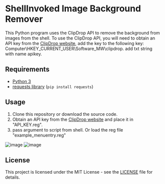 # ShellInvoked Image Background Remover

This Python program uses the ClipDrop API to remove the background from images from the shell.
To use the ClipDrop API, you will need to obtain an API key from the [ClipDrop website](https://clipdrop.co/apis/account), add the key to the following key: Computer\HKEY_CURRENT_USER\Software\_MW\clipdrop. add txt string with name apikey.



## Requirements

- [Python 3](https://www.python.org/downloads/)
- [requests library](https://pypi.org/project/requests/) (`pip install requests`)

## Usage

1. Clone this repository or download the source code.
2. Obtain an API key from the [ClipDrop website](https://clipdrop.co/apis/account) and place it in "API_KEY.reg".
3. pass argument to script from shell. Or load the reg file "example_menuentry.reg"

![image](https://github.com/wolfman616/WinShellInvoked-Image-Background-Remover/assets/62726599/2d650ef1-bb0b-4f37-a9f3-17960ac49568)
![image](https://github.com/wolfman616/WinShellInvoked-Image-Background-Remover/assets/62726599/85a0d8da-bd7e-438d-96d3-f2d2a2d29516)

## License

This project is licensed under the MIT License - see the [LICENSE](LICENSE) file for details.
